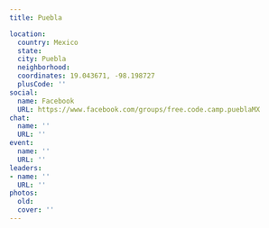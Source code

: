 ```yaml
---
title: Puebla

location:
  country: Mexico
  state: 
  city: Puebla
  neighborhood: 
  coordinates: 19.043671, -98.198727
  plusCode: ''
social:
  name: Facebook
  URL: https://www.facebook.com/groups/free.code.camp.pueblaMX
chat:
  name: ''
  URL: ''
event:
  name: ''
  URL: ''
leaders:
- name: ''
  URL: ''
photos:
  old: 
  cover: ''
---
```

